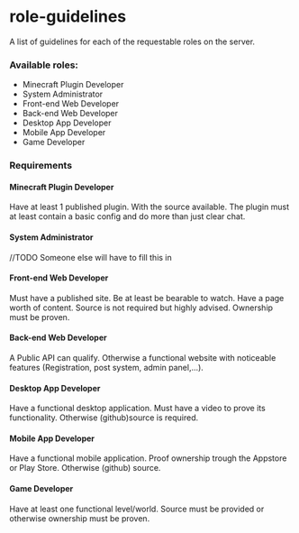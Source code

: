 # role-guidelines
A list of guidelines for each of the requestable roles on the server.

### Available roles:
- Minecraft Plugin Developer
- System Administrator
- Front-end Web Developer
- Back-end Web Developer
- Desktop App Developer
- Mobile App Developer
- Game Developer

### Requirements
#### Minecraft Plugin Developer
Have at least 1 published plugin. With the source available.
The plugin must at least contain a basic config and do more than just clear chat.

#### System Administrator
//TODO Someone else will have to fill this in

#### Front-end Web Developer
Must have a published site. Be at least be bearable to watch. Have a page worth of content.
Source is not required but highly advised. Ownership must be proven.

#### Back-end Web Developer
A Public API can qualify. Otherwise a functional website with noticeable features (Registration, post system, admin panel,...).

#### Desktop App Developer
Have a functional desktop application. Must have a video to prove its functionality. Otherwise (github)source is required.

#### Mobile App Developer
Have a functional mobile application. Proof ownership trough the Appstore or Play Store. Otherwise (github) source.

#### Game Developer
Have at least one functional level/world. Source must be provided or otherwise ownership must be proven.